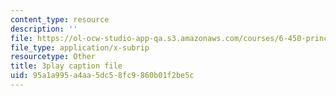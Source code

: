 ```yaml
---
content_type: resource
description: ''
file: https://ol-ocw-studio-app-qa.s3.amazonaws.com/courses/6-450-principles-of-digital-communications-i-fall-2006/95a1a995a4aa5dc58fc9860b01f2be5c_KXFF8m4uGDc.vtt
file_type: application/x-subrip
resourcetype: Other
title: 3play caption file
uid: 95a1a995-a4aa-5dc5-8fc9-860b01f2be5c
---
```

